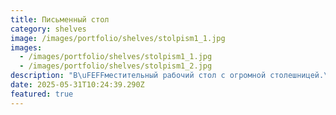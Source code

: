 ```yaml
---
title: Письменный стол
category: shelves
image: /images/portfolio/shelves/stolpism1_1.jpg
images:
  - /images/portfolio/shelves/stolpism1_1.jpg
  - /images/portfolio/shelves/stolpism1_2.jpg
description: "В\uFEFFместительный рабочий стол с огромной столешницей.\n"
date: 2025-05-31T10:24:39.290Z
featured: true
---
```


